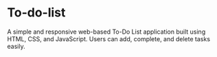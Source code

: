 # To-do-list
A simple and responsive web-based To-Do List application built using HTML, CSS, and JavaScript. Users can add, complete, and delete tasks easily.
